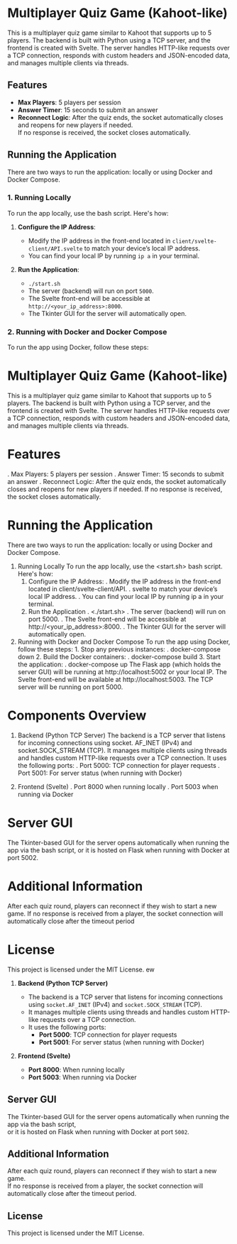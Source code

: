 # Multiplayer Quiz Game (Kahoot-like)

This is a multiplayer quiz game similar to Kahoot that supports up to 5 players. 
The backend is built with Python using a TCP server, and the frontend is created with Svelte. 
The server handles HTTP-like requests over a TCP connection, 
responds with custom headers and JSON-encoded data, and manages multiple clients via threads.

## Features
- **Max Players**: 5 players per session
- **Answer Timer**: 15 seconds to submit an answer
- **Reconnect Logic**: After the quiz ends, the socket automatically closes and reopens for new players if needed.  
  If no response is received, the socket closes automatically.

## Running the Application
There are two ways to run the application: locally or using Docker and Docker Compose.

### 1. Running Locally
To run the app locally, use the bash script. Here's how:

1. **Configure the IP Address**:
   - Modify the IP address in the front-end located in `client/svelte-client/API.svelte` to match your device’s local IP address.
   - You can find your local IP by running `ip a` in your terminal.

2. **Run the Application**:
   - `./start.sh`
   - The server (backend) will run on port `5000`.
   - The Svelte front-end will be accessible at `http://<your_ip_address>:8000`.
   - The Tkinter GUI for the server will automatically open.

### 2. Running with Docker and Docker Compose
To run the app using Docker, follow these steps:
# Multiplayer Quiz Game (Kahoot-like)

This is a multiplayer quiz game similar to Kahoot that supports up to 5 players. 
The backend is built with Python using a TCP server, and the frontend is created with Svelte. 
The server handles HTTP-like requests over a TCP connection, 
responds with custom headers and JSON-encoded data, and manages multiple clients via threads.

# Features
   .   Max Players: 5 players per session
   .   Answer Timer: 15 seconds to submit an answer
   .   Reconnect Logic: After the quiz ends, the socket automatically closes and reopens for new players if needed. 
       If no response is received, the socket closes automatically.
   
# Running the Application
   There are two ways to run the application: locally or using Docker and Docker Compose.
   1.  Running Locally
       To run the app locally, use the <start.sh> bash script. Here's how:
       1.  Configure the IP Address:
           .   Modify the IP address in the front-end located in client/svelte-client/API.
           .   svelte to match your device’s local IP address.
           .   You can find your local IP by running ip a in your terminal.
       2.  Run the Application
           .   <./start.sh>
           .   The server (backend) will run on port 5000.
           .   The Svelte front-end will be accessible at http://<your_ip_address>:8000.
           .   The Tkinter GUI for the server will automatically open.
   2.  Running with Docker and Docker Compose
       To run the app using Docker, follow these steps:
           1. Stop any previous instances:
               .   docker-compose down
           2.  Build the Docker containers:
               .   docker-compose build
           3.  Start the application:
               .   docker-compose up
       The Flask app (which holds the server GUI) will be running at http://localhost:5002 or your local IP.
       The Svelte front-end will be available at http://localhost:5003.
       The TCP server will be running on port 5000.
# Components Overview
   1.  Backend (Python TCP Server)
       The backend is a TCP server that listens for incoming connections using socket.
       AF_INET (IPv4) and socket.SOCK_STREAM (TCP). 
       It manages multiple clients using threads and handles custom HTTP-like requests over a TCP connection. 
       It uses the following ports:
           .   Port 5000: TCP connection for player requests
           .   Port 5001: For server status (when running with Docker)
   
   2.  Frontend (Svelte)
           .   Port 8000 when running locally
           .   Port 5003 when running via Docker
# Server GUI
   The Tkinter-based GUI for the server opens automatically when running the app via the bash script,
   or it is hosted on Flask when running with Docker at port 5002.
# Additional Information
   After each quiz round, players can reconnect if they wish to start a new game.
   If no response is received from a player, the socket connection will automatically close after the timeout period
# License
   This project is licensed under the MIT License.
ew

1. **Backend (Python TCP Server)**
   - The backend is a TCP server that listens for incoming connections using `socket.AF_INET` (IPv4) and `socket.SOCK_STREAM` (TCP).
   - It manages multiple clients using threads and handles custom HTTP-like requests over a TCP connection.
   - It uses the following ports:
     - **Port 5000**: TCP connection for player requests
     - **Port 5001**: For server status (when running with Docker)

2. **Frontend (Svelte)**
   - **Port 8000**: When running locally
   - **Port 5003**: When running via Docker

## Server GUI
The Tkinter-based GUI for the server opens automatically when running the app via the bash script,  
or it is hosted on Flask when running with Docker at port `5002`.

## Additional Information
After each quiz round, players can reconnect if they wish to start a new game.  
If no response is received from a player, the socket connection will automatically close after the timeout period.

## License
This project is licensed under the MIT License.
